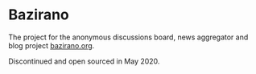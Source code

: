 # Bazirano

The project for the anonymous discussions board, news aggregator and blog project [bazirano.org](http://www.bazirano.org).

Discontinued and open sourced in May 2020.
